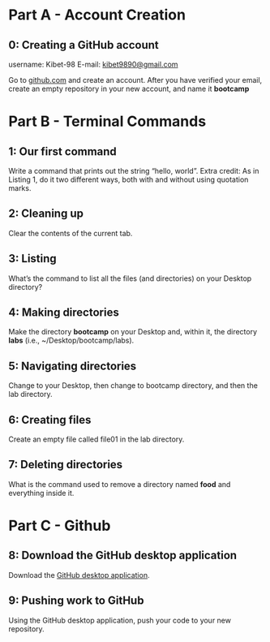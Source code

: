 # Part A - Account Creation


## 0: Creating a GitHub account
username: Kibet-98
E-mail: kibet9890@gmail.com

Go to [github.com](https://github.com/) and create an account. After you have verified your email, create an empty repository in your new account, and name it **bootcamp**

# Part B - Terminal Commands
  

## 1: Our first command

Write a command that prints out the string “hello, world”. Extra credit: As in Listing 1, do it two different ways, both with and without using quotation marks.


## 2: Cleaning up

Clear the contents of the current tab.


## 3: Listing

What’s the command to list all the files (and directories) on your Desktop directory? 


## 4: Making directories

Make the directory **bootcamp** on your Desktop and, within it, the directory **labs** (i.e., ~/Desktop/bootcamp/labs).


## 5: Navigating directories

Change to your Desktop, then change to bootcamp directory, and then the lab directory.


## 6: Creating files

Create an empty file called file01 in the lab directory. 


## 7: Deleting directories

What is the command used to remove a directory named **food** and everything inside it. 

# Part C - Github 

## 8: Download the GitHub desktop application

Download the [GitHub desktop application](https://desktop.github.com/).

## 9: Pushing work to GitHub

Using the GitHub desktop application, push your code to your new repository.
